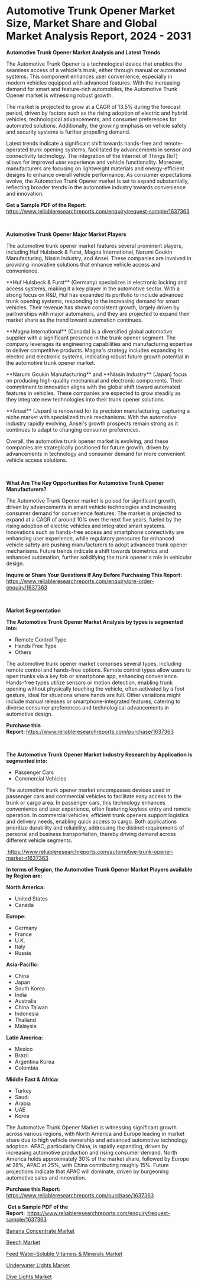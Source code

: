 <p><h1>Automotive Trunk Opener Market Size, Market Share and Global Market Analysis Report, 2024 - 2031</h1></p><p><strong>Automotive Trunk Opener Market Analysis and Latest Trends</strong></p>
<p><p>The Automotive Trunk Opener is a technological device that enables the seamless access of a vehicle's trunk, either through manual or automated systems. This component enhances user convenience, especially in modern vehicles equipped with advanced features. With the increasing demand for smart and feature-rich automobiles, the Automotive Trunk Opener market is witnessing robust growth.</p><p>The market is projected to grow at a CAGR of 13.5% during the forecast period, driven by factors such as the rising adoption of electric and hybrid vehicles, technological advancements, and consumer preferences for automated solutions. Additionally, the growing emphasis on vehicle safety and security systems is further propelling demand. </p><p>Latest trends indicate a significant shift towards hands-free and remote-operated trunk opening systems, facilitated by advancements in sensor and connectivity technology. The integration of the Internet of Things (IoT) allows for improved user experience and vehicle functionality. Moreover, manufacturers are focusing on lightweight materials and energy-efficient designs to enhance overall vehicle performance. As consumer expectations evolve, the Automotive Trunk Opener market is set to expand substantially, reflecting broader trends in the automotive industry towards convenience and innovation.</p></p>
<p><strong>Get a Sample PDF of the Report:&nbsp;</strong> <a href="https://www.reliableresearchreports.com/enquiry/request-sample/1637363">https://www.reliableresearchreports.com/enquiry/request-sample/1637363</a></p>
<p>&nbsp;</p>
<p><strong>Automotive Trunk Opener Major Market Players</strong></p>
<p><p>The automotive trunk opener market features several prominent players, including Huf Hulsbeck & Furst, Magna International, Narumi Goukin Manufacturing, Nissin Industry, and Ansei. These companies are involved in providing innovative solutions that enhance vehicle access and convenience.</p><p>**Huf Hulsbeck & Furst** (Germany) specializes in electronic locking and access systems, making it a key player in the automotive sector. With a strong focus on R&D, Huf has expanded its portfolio to include advanced trunk opening systems, responding to the increasing demand for smart vehicles. Their revenue has shown consistent growth, largely driven by partnerships with major automakers, and they are projected to expand their market share as the trend toward automation continues.</p><p>**Magna International** (Canada) is a diversified global automotive supplier with a significant presence in the trunk opener segment. The company leverages its engineering capabilities and manufacturing expertise to deliver competitive products. Magna's strategy includes expanding its electric and electronic systems, indicating robust future growth potential in the automotive trunk opener market.</p><p>**Narumi Goukin Manufacturing** and **Nissin Industry** (Japan) focus on producing high-quality mechanical and electronic components. Their commitment to innovation aligns with the global shift toward automated features in vehicles. These companies are expected to grow steadily as they integrate new technologies into their trunk opener solutions.</p><p>**Ansei** (Japan) is renowned for its precision manufacturing, capturing a niche market with specialized trunk mechanisms. With the automotive industry rapidly evolving, Ansei's growth prospects remain strong as it continues to adapt to changing consumer preferences.</p><p>Overall, the automotive trunk opener market is evolving, and these companies are strategically positioned for future growth, driven by advancements in technology and consumer demand for more convenient vehicle access solutions.</p></p>
<p>&nbsp;</p>
<p><strong>What Are The Key Opportunities For Automotive Trunk Opener Manufacturers?</strong></p>
<p><p>The Automotive Trunk Opener market is poised for significant growth, driven by advancements in smart vehicle technologies and increasing consumer demand for convenience features. The market is projected to expand at a CAGR of around 10% over the next five years, fueled by the rising adoption of electric vehicles and integrated smart systems. Innovations such as hands-free access and smartphone connectivity are enhancing user experience, while regulatory pressures for enhanced vehicle safety are pushing manufacturers to adopt advanced trunk opener mechanisms. Future trends indicate a shift towards biometrics and enhanced automation, further solidifying the trunk opener's role in vehicular design.</p></p>
<p><strong>Inquire or Share Your Questions If Any Before Purchasing This Report:</strong> <a href="https://www.reliableresearchreports.com/enquiry/pre-order-enquiry/1637363">https://www.reliableresearchreports.com/enquiry/pre-order-enquiry/1637363</a></p>
<p>&nbsp;</p>
<p><strong>Market Segmentation</strong></p>
<p><strong>The Automotive Trunk Opener Market Analysis by types is segmented into:</strong></p>
<p><ul><li>Remote Control Type</li><li>Hands Free Type</li><li>Others</li></ul></p>
<p><p>The automotive trunk opener market comprises several types, including remote control and hands-free options. Remote control types allow users to open trunks via a key fob or smartphone app, enhancing convenience. Hands-free types utilize sensors or motion detection, enabling trunk opening without physically touching the vehicle, often activated by a foot gesture, ideal for situations where hands are full. Other variations might include manual releases or smartphone-integrated features, catering to diverse consumer preferences and technological advancements in automotive design.</p></p>
<p><strong>Purchase this Report:&nbsp;</strong><a href="https://www.reliableresearchreports.com/purchase/1637363">https://www.reliableresearchreports.com/purchase/1637363</a></p>
<p>&nbsp;</p>
<p><strong>The Automotive Trunk Opener Market Industry Research by Application is segmented into:</strong></p>
<p><ul><li>Passenger Cars</li><li>Commercial Vehicles</li></ul></p>
<p><p>The automotive trunk opener market encompasses devices used in passenger cars and commercial vehicles to facilitate easy access to the trunk or cargo area. In passenger cars, this technology enhances convenience and user experience, often featuring keyless entry and remote operation. In commercial vehicles, efficient trunk openers support logistics and delivery needs, enabling quick access to cargo. Both applications prioritize durability and reliability, addressing the distinct requirements of personal and business transportation, thereby driving demand across different vehicle segments.</p></p>
<p><a href="https://www.reliableresearchreports.com/automotive-trunk-opener-market-r1637363">&nbsp;https://www.reliableresearchreports.com/automotive-trunk-opener-market-r1637363</a></p>
<p><strong>In terms of Region, the Automotive Trunk Opener Market Players available by Region are:</strong></p>
<p>
    <p> <strong> North America: </strong>
        <ul>
            <li>United States</li>
            <li>Canada</li>
        </ul>
        </p> 
    <p> <strong> Europe: </strong>
        <ul>
            <li>Germany</li>
            <li>France</li>
            <li>U.K.</li>
            <li>Italy</li>
            <li>Russia</li>
        </ul>
        </p> 
    <p> <strong> Asia-Pacific: </strong>
        <ul>
            <li>China</li>
            <li>Japan</li>
            <li>South Korea</li>
            <li>India</li>
            <li>Australia</li>
            <li>China Taiwan</li>
            <li>Indonesia</li>
            <li>Thailand</li>
            <li>Malaysia</li>
        </ul>
        </p> 
    <p> <strong> Latin America: </strong>
        <ul>
            <li>Mexico</li>
            <li>Brazil</li>
            <li>Argentina Korea</li>
            <li>Colombia</li>
        </ul>
        </p> 
    <p> <strong> Middle East & Africa: </strong>
        <ul>
            <li>Turkey</li>
            <li>Saudi</li>
            <li>Arabia</li>
            <li>UAE</li>
            <li>Korea</li>
        </ul>
    </p>
    </p>
<p><p>The Automotive Trunk Opener Market is witnessing significant growth across various regions, with North America and Europe leading in market share due to high vehicle ownership and advanced automotive technology adoption. APAC, particularly China, is rapidly expanding, driven by increasing automotive production and rising consumer demand. North America holds approximately 30% of the market share, followed by Europe at 28%, APAC at 25%, with China contributing roughly 15%. Future projections indicate that APAC will dominate, driven by burgeoning automotive sales and innovation.</p></p>
<p><strong>Purchase this Report: </strong><a href="https://www.reliableresearchreports.com/purchase/1637363">https://www.reliableresearchreports.com/purchase/1637363</a></p>
<p>&nbsp;<strong>Get a Sample PDF of the Report:&nbsp;&nbsp;</strong><a href="https://www.reliableresearchreports.com/enquiry/request-sample/1637363">https://www.reliableresearchreports.com/enquiry/request-sample/1637363</a></p>
<p><strong></strong></p>
<p><p><a href="https://www.linkedin.com/pulse/banana-concentrate-market-report-product-type-fresh-concentratefrozen-mjgce?trackingId=%2FdiHrIFAQaKnKXjiSGTyYA%3D%3D">Banana Concentrate Market</a></p><p><a href="https://www.linkedin.com/pulse/beech-market-size-share-trends-analysis-report-end-use-food-cpnme?trackingId=7k4pJWmnQBmCjeneIX%2BD0A%3D%3D">Beech Market</a></p><p><a href="https://medium.com/@deandreclark78/feed-water-soluble-vitamins-minerals-market-revolution-2024-2031-market-trends-shaping-the-8a69cbb0a867?postPublishedType=repub">Feed Water-Soluble Vitamins & Minerals Market</a></p><p><a href="https://issuu.com/reportprime-2/docs/underwater-lights-market-size-2030._3593d5a2325b1e">Underwater Lights Market</a></p><p><a href="https://issuu.com/reportprime-2/docs/dive-lights-market-size-2030.pptx_59dd6f1a256be5">Dive Lights Market</a></p></p>